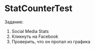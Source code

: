 # StatCounterTest
Задание: 
1. Social Media Stats
2. Кликнуть на Facebook
3. Проверить, что он пропал из графика
